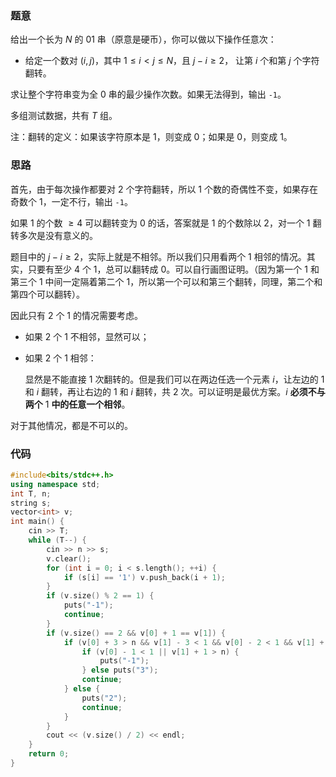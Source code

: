 ### 题意

给出一个长为 $N$ 的 $01$ 串（原意是硬币），你可以做以下操作任意次：

- 给定一个数对 $(i,j)$，其中 $1\leq i<j\leq N$，且 $j-i\geq2$， 让第 $i$ 个和第 $j$ 个字符翻转。

求让整个字符串变为全 $0$ 串的最少操作次数。如果无法得到，输出 `-1`。

多组测试数据，共有 $T$ 组。

注：翻转的定义：如果该字符原本是 $1$，则变成 $0$；如果是 $0$，则变成 $1$。

### 思路

首先，由于每次操作都要对 $2$ 个字符翻转，所以 $1$ 个数的奇偶性不变，如果存在奇数个 $1$，一定不行，输出 `-1`。

如果 $1$ 的个数 $\geq 4$ 可以翻转变为 $0$ 的话，答案就是 $1$ 的个数除以 $2$，对一个 $1$ 翻转多次是没有意义的。

题目中的 $j-i\ge 2$，实际上就是不相邻。所以我们只用看两个 $1$ 相邻的情况。其实，只要有至少 $4$ 个 $1$，总可以翻转成 $0$。可以自行画图证明。（因为第一个 $1$ 和 第三个 $1$ 中间一定隔着第二个 $1$，所以第一个可以和第三个翻转，同理，第二个和第四个可以翻转）。

因此只有 $2$ 个 $1$ 的情况需要考虑。

- 如果 $2$ 个 $1$ 不相邻，显然可以；

- 如果 $2$ 个 $1$ 相邻：

	显然是不能直接 $1$ 次翻转的。但是我们可以在两边任选一个元素 $i$，让左边的 $1$ 和 $i$ 翻转，再让右边的 $1$ 和 $i$ 翻转，共 $2$ 次。可以证明是最优方案。$i$ **必须不与两个** $1$ **中的任意一个相邻**。

对于其他情况，都是不可以的。

### 代码
```cpp
#include<bits/stdc++.h>
using namespace std;
int T, n;
string s;
vector<int> v;
int main() {
	cin >> T;
	while (T--) {
		cin >> n >> s;
		v.clear();
		for (int i = 0; i < s.length(); ++i) {
			if (s[i] == '1') v.push_back(i + 1);
		}
		if (v.size() % 2 == 1) {
			puts("-1");
			continue;
		}
		if (v.size() == 2 && v[0] + 1 == v[1]) {
			if (v[0] + 3 > n && v[1] - 3 < 1 && v[0] - 2 < 1 && v[1] + 2 > n) {
				if (v[0] - 1 < 1 || v[1] + 1 > n) {
					puts("-1");
				} else puts("3");
				continue;
			} else {
				puts("2");
				continue;
			}
		}
		cout << (v.size() / 2) << endl;
	}
	return 0;
}
```